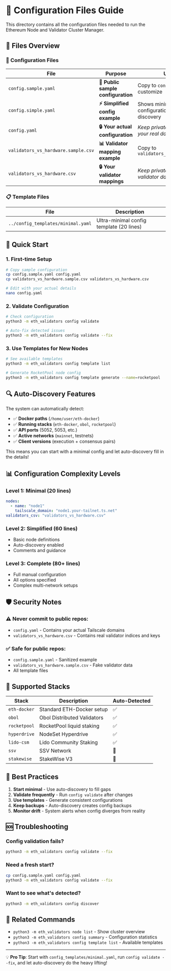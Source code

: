 # 📝 Configuration Files Guide

This directory contains all the configuration files needed to run the Ethereum Node and Validator Cluster Manager.

## 📁 Files Overview

### 🔧 Configuration Files
| File | Purpose | Usage |
|------|---------|-------|
| `config.sample.yaml` | **🎯 Public sample configuration** | Copy to `config.yaml` and customize |
| `config.simple.yaml` | **⚡ Simplified config example** | Shows minimal configuration with auto-discovery |
| `config.yaml` | **🔒 Your actual configuration** | *Keep private - contains your real domains* |
| `validators_vs_hardware.sample.csv` | **📊 Validator mapping example** | Copy to `validators_vs_hardware.csv` |
| `validators_vs_hardware.csv` | **🔒 Your validator mappings** | *Keep private - contains real validator data* |

### 📋 Template Files
| File | Description |
|------|-------------|
| `../config_templates/minimal.yaml` | Ultra-minimal config template (20 lines) |

## 🚀 Quick Start

### 1. **First-time Setup**
```bash
# Copy sample configuration
cp config.sample.yaml config.yaml
cp validators_vs_hardware.sample.csv validators_vs_hardware.csv

# Edit with your actual details
nano config.yaml
```

### 2. **Validate Configuration**
```bash
# Check configuration
python3 -m eth_validators config validate

# Auto-fix detected issues
python3 -m eth_validators config validate --fix
```

### 3. **Use Templates for New Nodes**
```bash
# See available templates
python3 -m eth_validators config template list

# Generate RocketPool node config
python3 -m eth_validators config template generate --name=rocketpool
```

## 🔍 Auto-Discovery Features

The system can automatically detect:
- ✅ **Docker paths** (`/home/user/eth-docker`)
- ✅ **Running stacks** (`eth-docker`, `obol`, `rocketpool`)
- ✅ **API ports** (5052, 5053, etc.)
- ✅ **Active networks** (`mainnet`, testnets)
- ✅ **Client versions** (execution + consensus pairs)

This means you can start with a minimal config and let auto-discovery fill in the details!

## 📊 Configuration Complexity Levels

### Level 1: **Minimal** (20 lines)
```yaml
nodes:
  - name: "node1"
    tailscale_domain: "node1.your-tailnet.ts.net"
validators_csv: "validators_vs_hardware.csv"
```

### Level 2: **Simplified** (60 lines)
- Basic node definitions
- Auto-discovery enabled
- Comments and guidance

### Level 3: **Complete** (80+ lines)
- Full manual configuration
- All options specified
- Complex multi-network setups

## 🛡️ Security Notes

### ⚠️ **Never commit to public repos:**
- `config.yaml` - Contains your actual Tailscale domains
- `validators_vs_hardware.csv` - Contains real validator indices and keys

### ✅ **Safe for public repos:**
- `config.sample.yaml` - Sanitized example
- `validators_vs_hardware.sample.csv` - Fake validator data
- All template files

## 🔧 Supported Stacks

| Stack | Description | Auto-Detected |
|-------|-------------|---------------|
| `eth-docker` | Standard ETH-Docker setup | ✅ |
| `obol` | Obol Distributed Validators | ✅ |
| `rocketpool` | RocketPool liquid staking | ✅ |
| `hyperdrive` | NodeSet Hyperdrive | ✅ |
| `lido-csm` | Lido Community Staking | ✅ |
| `ssv` | SSV Network | 🚧 |
| `stakewise` | StakeWise V3 | 🚧 |

## 🎯 Best Practices

1. **Start minimal** - Use auto-discovery to fill gaps
2. **Validate frequently** - Run `config validate` after changes  
3. **Use templates** - Generate consistent configurations
4. **Keep backups** - Auto-discovery creates config backups
5. **Monitor drift** - System alerts when config diverges from reality

## 🆘 Troubleshooting

### Config validation fails?
```bash
python3 -m eth_validators config validate --fix
```

### Need a fresh start?
```bash
cp config.sample.yaml config.yaml
python3 -m eth_validators config validate --fix
```

### Want to see what's detected?
```bash
python3 -m eth_validators config discover
```

## 🔗 Related Commands

- `python3 -m eth_validators node list` - Show cluster overview
- `python3 -m eth_validators config summary` - Configuration statistics  
- `python3 -m eth_validators config template list` - Available templates

---

💡 **Pro Tip**: Start with `config_templates/minimal.yaml`, run `config validate --fix`, and let auto-discovery do the heavy lifting!
